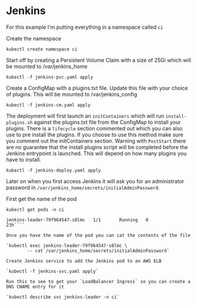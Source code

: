 # Jenkins

For this example I'm putting everything in a namespace called `ci`

Create the namespace

`kubectl create namespace ci`

Start off by creating a Persistent Volume Claim with a size of 25Gi which will be mounted to /var/jenkins_home

`kubectl -f jenkins-pvc.yaml apply`

Create a ConfigMap with a plugins.txt file. Update this file with your choice of plugins. This will be mounted to /var/jenkins_config

`kubectl -f jenkins-cm.yaml apply`

The deployment will first launch an `initContainers` which will run `install-plugins.sh` against the plugins.txt file from the ConfigMap to install your plugins.  There is a `lifecycle` section commented out which you can also use to pre install the plugins.  If you choose to use this method make sure you comment out the initContainers section.  Warning with `PostStart` there are no guarantee that the install plugins script will be completed before the Jenkins entrypoint is launched. This will depend on how many plugins you have to install.

`kubectl -f jenkins-deploy.yaml apply`

Later on when you first access Jenkins it will ask you for an administrator password in `/var/jenkins_home/secrets/initialAdminPassword`. 

First get the name of the pod

`kubectl get pods -n ci`

```NAME                             READY     STATUS    RESTARTS   AGE
jenkins-leader-79f964547-s8lmc   1/1       Running   0          23h````

Once you have the name of the pod you can cat the contents of the file

`kubectl exec jenkins-leader-79f964547-s8lmc \
        -- cat /var/jenkins_home/secrets/initialAdminPassword`

Create Jenkins service to add the Jenkins pod to an AWS ELB

`kubectl -f jenkins-svc.yaml apply`

Run this to see to get your `LoadBalancer Ingress` so you can create a DNS CNAME entry for it

`kubectl describe svc jenkins-leader -n ci`